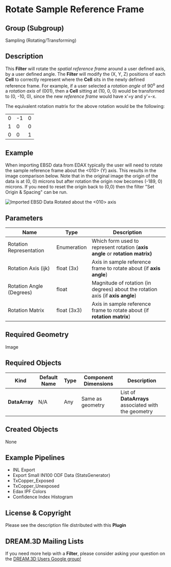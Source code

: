 # Rotate Sample Reference Frame #

## Group (Subgroup) ##

Sampling (Rotating/Transforming)

## Description ##

This **Filter** will rotate the *spatial reference frame* around a user defined axis, by a user defined angle.  The **Filter** will modify the (X, Y, Z) positions of each **Cell** to correctly represent where the **Cell** sits in the newly defined reference frame. For example, if a user selected a *rotation angle* of 90<sup>o</sup> and a *rotation axis* of (001), then a **Cell** sitting at (10, 0, 0) would be transformed to (0, -10, 0), since the new *reference frame* would have x'=y and y'=-x.

The equivalent rotation matrix for the above rotation would be the following:

|   |   |   |
| - | - | - |
| 0 | -1 | 0 |
| 1 | 0 | 0 |
| 0 | 0 | 1 |

## Example ##

When importing EBSD data from EDAX typically the user will need to rotate the sample reference frame about the <010> (Y) axis. This results in the image comparison below. Note that in the original image the origin of the data is at (0, 0) microns but after rotation the origin now becomes (-189, 0) microns. If you need to reset the origin back to (0,0) then the filter "Set Origin & Spacing" can be run.

![Imported EBSD Data Rotated about the <010> axis](Images/RotateSampleREfFrame_1.png)

## Parameters ##

| Name | Type | Description |
|------|------|-------------|
| Rotation Representation | Enumeration | Which form used to represent rotation (**axis angle** or **rotation matrix)** |
| Rotation Axis (ijk) | float (3x) | Axis in sample reference frame to rotate about (if **axis angle**) |
| Rotation Angle (Degrees) | float | Magnitude of rotation (in degrees) about the rotation axis (if **axis angle**) |
| Rotation Matrix | float (3x3) | Axis in sample reference frame to rotate about (if **rotation matrix**) |

## Required Geometry ##

Image

## Required Objects ##

| Kind | Default Name | Type | Component Dimensions | Description |
|------|--------------|------|----------------------|-------------|
| **DataArray** | N/A | Any | Same as geometry | List of **DataArrays** associated with the geometry |

## Created Objects ##

None

## Example Pipelines ##

+ INL Export
+ Export Small IN100 ODF Data (StatsGenerator)
+ TxCopper_Exposed
+ TxCopper_Unexposed
+ Edax IPF Colors
+ Confidence Index Histogram

## License & Copyright ##

Please see the description file distributed with this **Plugin**

## DREAM.3D Mailing Lists ##

If you need more help with a **Filter**, please consider asking your question on the [DREAM.3D Users Google group!](https://groups.google.com/forum/?hl=en#!forum/dream3d-users)
